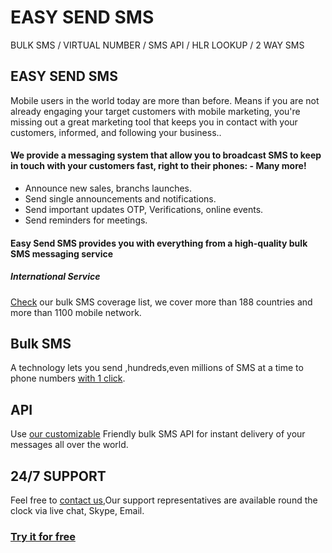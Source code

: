 # EASY SEND SMS

BULK SMS / VIRTUAL NUMBER / SMS API / HLR LOOKUP / 2 WAY SMS

## EASY SEND SMS

Mobile users in the world today are more than before. Means if you are not already engaging your target customers with mobile marketing, you're missing out a great marketing tool that keeps you in contact with your customers, informed, and following your business..

#### We provide a messaging system that allow you to broadcast SMS to keep in touch with your customers fast, right to their phones: - Many more!

  - Announce new sales, branchs launches.
  - Send single announcements and notifications.
  - Send important updates OTP, Verifications, online events.
  - Send reminders for meetings.

#### Easy Send SMS provides you with everything from a high-quality bulk SMS messaging service

##### International Service
[Check](https://www.easysendsms.com/countries-list) our bulk SMS coverage list, we cover more than 188 countries and more than 1100 mobile network.

## Bulk SMS
A technology lets you send ,hundreds,even millions of SMS at a time to phone numbers [with 1 click](https://www.easysendsms.com/bulksms).

## API
Use [our customizable](https://www.easysendsms.com/developers) Friendly bulk SMS API for instant delivery of your messages all over the world.

## 24/7 SUPPORT
Feel free to [contact us](https://www.easysendsms.com/contact-us),Our support representatives are available round the clock via live chat, Skype, Email.


### [Try it for free](https://www.easysendsms.com/register)
